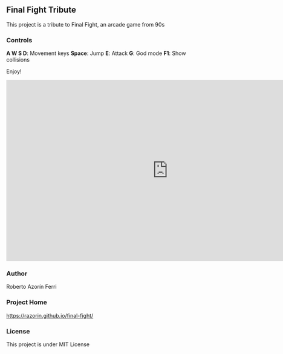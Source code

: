 

## Final Fight Tribute

This project is a tribute to Final Fight, an arcade game from 90s

### Controls

**A W S D**: Movement keys
**Space**: Jump
**E**: Attack
**G**: God mode
**F1**: Show collisions

Enjoy!

<iframe width="854" height="480" src="https://www.youtube.com/embed/Sk2J6_M8yFw" frameborder="0" allowfullscreen></iframe>

### Author
Roberto Azorín Ferri

### Project Home
https://razorin.github.io/final-fight/

### License
This project is under MIT License
